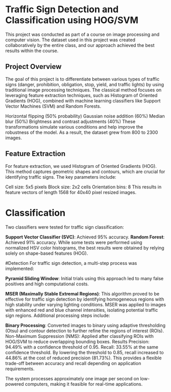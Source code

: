 # Traffic Sign Detection and Classification using HOG/SVM
This project was conducted as part of a course on image processing and computer vision. The dataset used in this project was created collaboratively by the entire class, and our approach achieved the best results within the course.
## Project Overview
The goal of this project is to differentiate between various types of traffic signs (danger, prohibition, obligation, stop, yield, and traffic lights) by using traditional image processing techniques. The classical method focuses on leveraging feature extraction techniques, such as Histogram of Oriented Gradients (HOG), combined with machine learning classifiers like Support Vector Machines (SVM) and Random Forests.

Horizontal flipping (50% probability)
Gaussian noise addition (60%)
Median blur (50%)
Brightness and contrast adjustments (40%)
These transformations simulate various conditions and help improve the robustness of the model. As a result, the dataset grew from 800 to 2300 images.

## Feature Extraction
For feature extraction, we used Histogram of Oriented Gradients (HOG). This method captures geometric shapes and contours, which are crucial for identifying traffic signs. The key parameters include:

Cell size: 5x5 pixels
Block size: 2x2 cells
Orientation bins: 8
This results in feature vectors of length 1568 for 40x40 pixel resized images.

# Classification
Two classifiers were tested for traffic sign classification:

**Support Vector Classifier (SVC)**: Achieved 95% accuracy.
**Random Forest**: Achieved 91% accuracy.
While some tests were performed using normalized HSV color histograms, the best results were obtained by relying solely on shape-based features (HOG).

#Detection
For traffic sign detection, a multi-step process was implemented:

**Pyramid Sliding Window**: Initial trials using this approach led to many false positives and high computational costs.

**MSER (Maximally Stable Extremal Regions)**: This algorithm proved to be effective for traffic sign detection by identifying homogeneous regions with high stability under varying lighting conditions. MSER was applied to images with enhanced red and blue channel intensities, isolating potential traffic sign regions.
Additional processing steps include:

**Binary Processing**: Converted images to binary using adaptive thresholding (Otsu) and contour detection to further refine the regions of interest (ROIs).
Non-Maximum Suppression (NMS): Applied after classifying ROIs with HOG/SVM to reduce overlapping bounding boxes.
Results
Precision: 94.49% with a confidence threshold of 0.95.
Recall: 33.55% at the same confidence threshold.
By lowering the threshold to 0.85, recall increased to 44.86% at the cost of reduced precision (81.73%). This provides a flexible trade-off between accuracy and recall depending on application requirements.

The system processes approximately one image per second on low-powered computers, making it feasible for real-time applications. 
